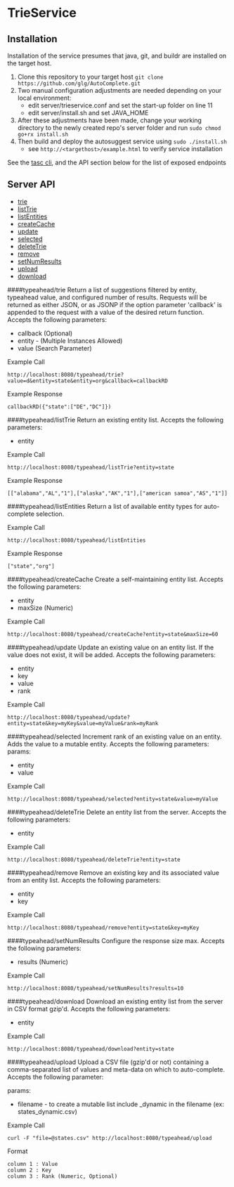 # TrieService

## Installation

Installation of the service presumes that java, git, and buildr are installed on the target host.

1. Clone this repository to your target host `git clone https://github.com/glg/AutoComplete.git`
1. Two manual configuration adjustments are needed depending on your local environment:
   * edit server/trieservice.conf and set the start-up folder on line 11
   * edit server/install.sh and set JAVA_HOME
1. After these adjustments have been made, change your working directory to the newly created repo's server folder and run `sudo chmod go+rx install.sh`
1. Then build and deploy the autosuggest service using `sudo ./install.sh`
   * see `http://<targethost>/example.html` to verify service installation

See the [tasc cli](AutoSuggest/tree/master/cli), and the API section below for the list of exposed endpoints

## Server API
* [trie](#typeaheadtrie)
* [listTrie](#typeaheadlisttrie)
* [listEntities](#typeaheadlistentities)
* [createCache](#typeaheadcreatecache)
* [update](#typeaheadupdate)
* [selected](#typeaheadselected)
* [deleteTrie](#typeaheaddeletetrie)
* [remove](#typeaheadremove)
* [setNumResults](#typeaheadsetnumresults)
* [upload](#typeaheadupload)
* [download](#typeaheaddownload)


####typeahead/trie
Return a list of suggestions filtered by entity, typeahead value, and configured number of results.  Requests will be returned as either JSON, or as JSONP if the option parameter 'callback' is appended to the request with a value of the desired return function.  Accepts the following parameters:
  * callback (Optional)
  * entity - (Multiple Instances Allowed)
  * value (Search Parameter)

Example Call
```
http://localhost:8080/typeahead/trie?value=d&entity=state&entity=org&callback=callbackRD
```
Example Response
```
callbackRD({"state":["DE","DC"]})
```

####typeahead/listTrie
Return an existing entity list.  Accepts the following parameters:
  * entity

Example Call
```
http://localhost:8080/typeahead/listTrie?entity=state
```
Example Response
```
[["alabama","AL","1"],["alaska","AK","1"],["american samoa","AS","1"]]
```

####typeahead/listEntities
Return a list of available entity types for auto-complete selection.

Example Call
```
http://localhost:8080/typeahead/listEntities
```
Example Response
```
["state","org"]
```

####typeahead/createCache
Create a self-maintaining entity list.  Accepts the following parameters:
  * entity
  * maxSize (Numeric)

Example Call
```
http://localhost:8080/typeahead/createCache?entity=state&maxSize=60
```

####typeahead/update
Update an existing value on an entity list. If the value does not exist, it will be added.  Accepts the following parameters:
  * entity
  * key
  * value
  * rank

Example Call
```
http://localhost:8080/typeahead/update?entity=state&key=myKey&value=myValue&rank=myRank
```

####typeahead/selected
Increment rank of an existing value on an entity.  Adds the value to a mutable entity. Accepts the following parameters:
params:
  * entity
  * value

Example Call
```
http://localhost:8080/typeahead/selected?entity=state&value=myValue
```

####typeahead/deleteTrie
Delete an entity list from the server.  Accepts the following parameters:
  * entity

Example Call
```
http://localhost:8080/typeahead/deleteTrie?entity=state
```

####typeahead/remove
Remove an existing key and its associated value from an entity list.  Accepts the following parameters:
  * entity
  * key

Example Call
```
http://localhost:8080/typeahead/remove?entity=state&key=myKey
```

####typeahead/setNumResults
Configure the response size max.  Accepts the following parameters:
  * results (Numeric)

Example Call
```
http://localhost:8080/typeahead/setNumResults?results=10
```

####typeahead/download
Download an existing entity list from the server in CSV format gzip'd.  Accepts the following parameters:
  * entity

Example Call
```
http://localhost:8080/typeahead/download?entity=state
```

####typeahead/upload
Upload a CSV file (gzip'd or not) containing a comma-separated list of values and meta-data on which to auto-complete.  Accepts the following parameter:

params:
  * filename - to create a mutable list include _dynamic in the filename (ex: states_dynamic.csv)

Example Call
```
curl -F "file=@states.csv" http://localhost:8080/typeahead/upload
```

Format
```
column 1 : Value
column 2 : Key
column 3 : Rank (Numeric, Optional)
```
